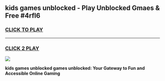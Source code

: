 
## kids games unblocked - Play Unblocked Gmaes & Free #4rfl6
<h3>
<a href="https://news.freeplayer.one?title=kids_games_unblocked&ref=03M">CLICK TO PLAY</a></h3>
<hr>

<h3>
<a href="https://news.freeplayer.one?title=kids_games_unblocked&ref=03M">CLICK 2 PLAY</a>
  
</h3>

<a href="https://news.freeplayer.one?title=kids_games_unblocked&ref=03M"><img src="https://clearcache.store/games.png"></a>


**kids games unblocked games unblocked: Your Gateway to Fun and Accessible Online Gaming**
